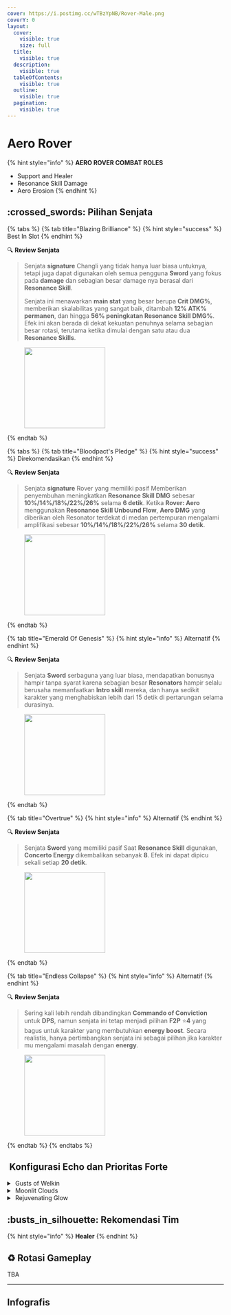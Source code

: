 ```yaml
---
cover: https://i.postimg.cc/wTBzYpNB/Rover-Male.png
coverY: 0
layout:
  cover:
    visible: true
    size: full
  title:
    visible: true
  description:
    visible: true
  tableOfContents:
    visible: true
  outline:
    visible: true
  pagination:
    visible: true
---
```


# Aero Rover

{% hint style="info" %}
**AERO ROVER COMBAT ROLES**

* Support and Healer
* Resonance Skill Damage
* Aero Erosion
{% endhint %}

## :crossed\_swords: Pilihan Senjata

{% tabs %}
{% tab title="Blazing Brilliance" %}
{% hint style="success" %}
Best In Slot
{% endhint %}

:mag: **Review Senjata**

> Senjata **signature** Changli yang tidak hanya luar biasa untuknya, tetapi juga dapat digunakan oleh semua pengguna **Sword** yang fokus pada **damage** dan sebagian besar damage nya berasal dari **Resonance Skill**.
>
> Senjata ini menawarkan **main stat** yang besar berupa **Crit DMG%**, memberikan skalabilitas yang sangat baik, ditambah **12% ATK% permanen**, dan hingga **56% peningkatan Resonance Skill DMG%**. Efek ini akan berada di dekat kekuatan penuhnya selama sebagian besar rotasi, terutama ketika dimulai dengan satu atau dua **Resonance Skills**.

<figure><img src="https://wuthering.wiki/img/weapon_21020016.png" alt="" width="188"><figcaption></figcaption></figure>
{% endtab %}

{% tabs %}
{% tab title="Bloodpact's Pledge" %}
{% hint style="success" %}
Direkomendasikan
{% endhint %}

:mag: **Review Senjata**

> Senjata **signature** Rover yang memiliki pasif Memberikan penyembuhan meningkatkan **Resonance Skill DMG** sebesar **10%/14%/18%/22%/26%** selama **6 detik**. Ketika **Rover: Aero** menggunakan **Resonance Skill Unbound Flow**, **Aero DMG** yang diberikan oleh Resonator terdekat di medan pertempuran mengalami amplifikasi sebesar **10%/14%/18%/22%/26%** selama **30 detik**.

<figure><img src="https://wuthering.wiki/img/weapon_21020046.png" alt="" width="188"><figcaption></figcaption></figure>
{% endtab %}

{% tab title="Emerald Of Genesis" %}
{% hint style="info" %}
Alternatif
{% endhint %}

:mag: **Review Senjata**

> Senjata **Sword** serbaguna yang luar biasa, mendapatkan bonusnya hampir tanpa syarat karena sebagian besar **Resonators** hampir selalu berusaha memanfaatkan **Intro skill** mereka, dan hanya sedikit karakter yang menghabiskan lebih dari 15 detik di pertarungan selama durasinya.

<figure><img src="https://wuthering.wiki/img/weapon_21020015.png" alt="" width="188"><figcaption></figcaption></figure>
{% endtab %}

{% tab title="Overtrue" %}
{% hint style="info" %}
Alternatif
{% endhint %}

:mag: **Review Senjata**

>  Senjata **Sword** yang memiliki pasif Saat **Resonance Skill** digunakan, **Concerto Energy** dikembalikan sebanyak **8**. Efek ini dapat dipicu sekali setiap **20 detik**.

<figure><img src="https://wuthering.wiki/img/weapon_21020024.png" alt="" width="188"><figcaption></figcaption></figure>
{% endtab %}

{% tab title="Endless Collapse" %}
{% hint style="info" %}
Alternatif
{% endhint %}

:mag: **Review Senjata**

> Sering kali lebih rendah dibandingkan **Commando of Conviction** untuk **DPS**, namun senjata ini tetap menjadi pilihan **F2P** :star:**4** yang bagus untuk karakter yang membutuhkan **energy boost**. Secara realistis, hanya pertimbangkan senjata ini sebagai pilihan jika karakter mu mengalami masalah dengan **energy**.

<figure><img src="https://wuthering.wiki/img/weapon_21020084.png" alt="" width="188"><figcaption></figcaption></figure>
{% endtab %}
{% endtabs %}

## <img src="https://wuthering.wiki/img/item_10.png" alt="" data-size="line"> Konfigurasi Echo dan Prioritas Forte

<details>

<summary><img src="https://wuthering.wiki/img/fettericon_16.png" alt="" data-size="line"> Gusts of Welkin</summary>

Reminiscence: Fleurdelys - CR% / CDM%

<img src="https://wuthering.wiki/img/monster_340000121.png" alt="" data-size="original">

**Echo Sett**

* 3 - <mark style="color:green;">**Aero DMG**</mark> bonus%
* 3 - <mark style="color:green;">**Aero DMG**</mark> bonus%%
* 1 - ATK%
* 1 - ATK%

**Prioritas Echo Substat**

* CR% / CDM%
* ER (120, not needed kalau udah ada Rover Sign) 
* ATK% 
* Resonance Skill%
* Flat ATK

**Prioritas Forte**

Forte  >  Lib  >  Skill  >  Basic  >  Intro

</details>
<details>

<summary><img src="https://wuthering.wiki/img/fettericon_8.png" alt="" data-size="line"> Moonlit Clouds</summary>

Impermenance Heron - CR% / CDM%

<img src="https://wuthering.wiki/img/monster_330000030.png" alt="" data-size="original">

**Echo Sett**

* 3 - <mark style="color:green;">**Aero DMG**</mark> bonus%
* 3 - <mark style="color:green;">**Aero DMG**</mark> bonus%%
* 1 - ATK%
* 1 - ATK%

**Prioritas Echo Substat**

* CR% / CDM%
* ER (120, not needed kalau udah ada Rover Sign) 
* ATK% 
* Resonance Skill%
* Flat ATK

**Prioritas Forte**

Forte  >  Lib  >  Skill  >  Basic  >  Intro

</details>
<details>

<summary><img src="https://wuthering.wiki/img/fettericon_7.png" alt="" data-size="line"> Rejuvenating Glow</summary>

Bell-Borne Geochelone - HB% / CR% / CDM%

<img src="https://wuthering.wiki/img/monster_340000020.png" alt="" data-size="original">

**Echo Sett**

* 3 - <mark style="color:green;">**Aero DMG**</mark> bonus%
* 3 - <mark style="color:green;">**Aero DMG**</mark> bonus%%
* 1 - ATK%
* 1 - ATK%

**Prioritas Echo Substat**

* CR% / CDM%
* ER (120, not needed kalau udah ada Rover Sign) 
* ATK% 
* Resonance Skill%
* Flat ATK

**Prioritas Forte**

Forte  >  Lib  >  Skill  >  Basic  >  Intro

</details>

## :busts\_in\_silhouette: Rekomendasi Tim

{% hint style="info" %}
**Healer**
{% endhint %}

## :recycle: Rotasi Gameplay

TBA

***

## Infografis

<figure><img src="https://i.postimg.cc/zf13m5Hf/Aero-Most-Latest.png" alt=""><figcaption></figcaption></figure>
